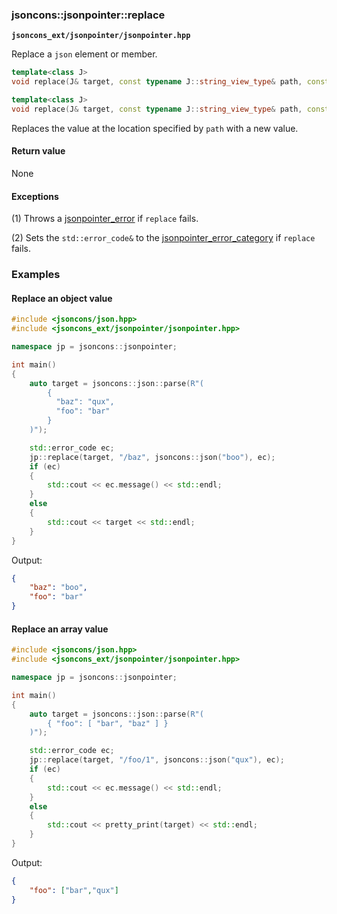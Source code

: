 ### jsoncons::jsonpointer::replace

__`jsoncons_ext/jsonpointer/jsonpointer.hpp`__

Replace a `json` element or member.

```c++
template<class J>
void replace(J& target, const typename J::string_view_type& path, const J& value); 

template<class J>
void replace(J& target, const typename J::string_view_type& path, const J& value, std::error_code& ec); 
```

Replaces the value at the location specified by `path` with a new value. 

#### Return value

None

#### Exceptions

(1) Throws a [jsonpointer_error](jsonpointer_error.md) if `replace` fails.
 
(2) Sets the `std::error_code&` to the [jsonpointer_error_category](jsonpointer_errc.md) if `replace` fails. 

### Examples

#### Replace an object value

```c++
#include <jsoncons/json.hpp>
#include <jsoncons_ext/jsonpointer/jsonpointer.hpp>

namespace jp = jsoncons::jsonpointer;

int main()
{
    auto target = jsoncons::json::parse(R"(
        {
          "baz": "qux",
          "foo": "bar"
        }
    )");

    std::error_code ec;
    jp::replace(target, "/baz", jsoncons::json("boo"), ec);
    if (ec)
    {
        std::cout << ec.message() << std::endl;
    }
    else
    {
        std::cout << target << std::endl;
    }
}
```
Output:
```json
{
    "baz": "boo",
    "foo": "bar"
}
```

#### Replace an array value

```c++
#include <jsoncons/json.hpp>
#include <jsoncons_ext/jsonpointer/jsonpointer.hpp>

namespace jp = jsoncons::jsonpointer;

int main()
{
    auto target = jsoncons::json::parse(R"(
        { "foo": [ "bar", "baz" ] }
    )");

    std::error_code ec;
    jp::replace(target, "/foo/1", jsoncons::json("qux"), ec);
    if (ec)
    {
        std::cout << ec.message() << std::endl;
    }
    else
    {
        std::cout << pretty_print(target) << std::endl;
    }
}
```
Output:
```json
{
    "foo": ["bar","qux"]
}
```


